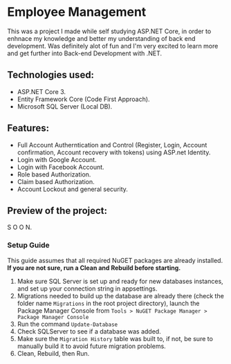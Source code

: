 # Employee Management

This was a project I made while self studying ASP.NET Core, in order to enhnace my knowledge and better my understanding of back end development. Was definitely alot of fun and I'm very excited to learn more and get further into Back-end Development with .NET.

## Technologies used:

- ASP.NET Core 3.
- Entity Framework Core (Code First Approach).
- Microsoft SQL Server (Local DB).

## Features:

- Full Account Autherntication and Control (Register, Login, Account confirmation, Account recovery with tokens) using ASP.net Identity.
- Login with Google Account.
- Login with Facebook Account.
- Role based Authorization.
- Claim based Authorization.
- Account Lockout and general security.

## Preview of the project:
S O O N.

### Setup Guide
This guide assumes that all required NuGET packages are already installed. **If you are not sure, run a Clean and Rebuild before starting.**

1. Make sure SQL Server is set up and ready for new databases instances, and set up your connection string in appsettings.
2. Migrations needed to build up the database are already there (check the folder name `Migrations` in the root project directory), launch the Package Manager Console from `Tools > NuGET Package Manager > Package Manager Console`
3. Run the command `Update-Database`
4. Check SQLServer to see if a database was added.
5. Make sure the `Migration History` table was built to, if not, be sure to manually build it to avoid future migration problems.
6. Clean, Rebuild, then Run.
